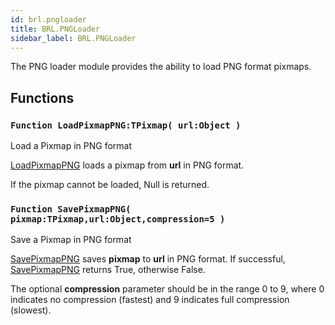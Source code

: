 ```yaml
---
id: brl.pngloader
title: BRL.PNGLoader
sidebar_label: BRL.PNGLoader
---
```




The PNG loader module provides the ability to load PNG format pixmaps.


## Functions

### `Function LoadPixmapPNG:TPixmap( url:Object )`

Load a Pixmap in PNG format


[LoadPixmapPNG](../../brl/brl.pngloader/#function-loadpixmappng-tpixmap-url-object) loads a pixmap from <b>url</b> in PNG format.

If the pixmap cannot be loaded, Null is returned.



### `Function SavePixmapPNG( pixmap:TPixmap,url:Object,compression=5 )`

Save a Pixmap in PNG format


[SavePixmapPNG](../../brl/brl.pngloader/#function-savepixmappng-pixmap-tpixmap-url-object-compression-5) saves <b>pixmap</b> to <b>url</b> in PNG format. If successful, [SavePixmapPNG](../../brl/brl.pngloader/#function-savepixmappng-pixmap-tpixmap-url-object-compression-5) returns
True, otherwise False.

The optional <b>compression</b> parameter should be in the range 0 to 9, where
0 indicates no compression (fastest) and 9 indicates full compression (slowest).



